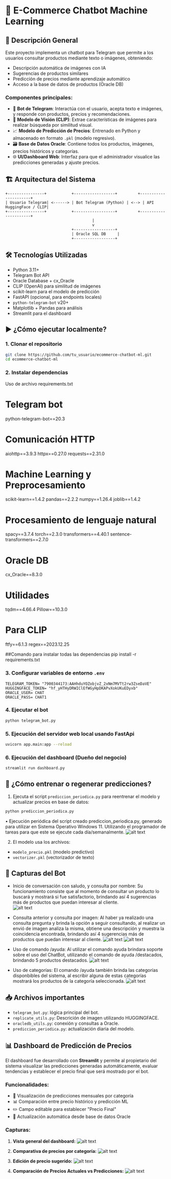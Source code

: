 # 🤖 E-Commerce Chatbot Machine Learning

## 📌 Descripción General
Este proyecto implementa un chatbot para Telegram que permite a los usuarios consultar productos mediante texto o imágenes, obteniendo:
- Descripción automática de imágenes con IA
- Sugerencias de productos similares 
- Predicción de precios mediante aprendizaje automático
- Acceso a la base de datos de productos (Oracle DB)

### Componentes principales:

- 🤖 **Bot de Telegram**: Interactúa con el usuario, acepta texto e imágenes, y responde con productos, precios y recomendaciones.
- 🧠 **Modelo de Visión (CLIP)**: Extrae características de imágenes para realizar búsqueda por similitud visual.
- 📈 **Modelo de Predicción de Precios**: Entrenado en Python y almacenado en formato `.pkl` (modelo regresivo).
- 🗃️ **Base de Datos Oracle**: Contiene todos los productos, imágenes, precios históricos y categorías.
- 🌐 **UI/Dashboard Web**: Interfaz para que el administrador visualice las predicciones generadas y ajuste precios.

## 🏗️ Arquitectura del Sistema
```
+----------------+           +------------------+         +----------------------+
| Usuario Telegram| <------> | Bot Telegram (Python) | <--> | API HuggingFace / CLIP|
+----------------+           +------------------+         +----------------------+
                                      |                         
                                      v
                             +------------------+
                             | Oracle SQL DB     |
                             +------------------+
```

## 🛠️ Tecnologías Utilizadas
- Python 3.11+
- Telegram Bot API
- Oracle Database + cx_Oracle
- CLIP (OpenAI) para similitud de imágenes
- scikit-learn para el modelo de predicción
- FastAPI (opcional, para endpoints locales)
- `python-telegram-bot` v20+
- Matplotlib + Pandas para análisis
- Streamlit para el dashboard

## ▶️ ¿Cómo ejecutar localmente?

### 1. Clonar el repositorio
```bash
git clone https://github.com/tu_usuario/ecommerce-chatbot-ml.git
cd ecommerce-chatbot-ml
```

### 2. Instalar dependencias
Uso de archivo requirements.txt

# Telegram bot
python-telegram-bot==20.3

# Comunicación HTTP
aiohttp==3.9.3
httpx==0.27.0
requests==2.31.0

# Machine Learning y Preprocesamiento
scikit-learn==1.4.2
pandas==2.2.2
numpy==1.26.4
joblib==1.4.2

# Procesamiento de lenguaje natural
spacy==3.7.4
torch==2.3.0
transformers==4.40.1
sentence-transformers==2.7.0

# Oracle DB
cx_Oracle==8.3.0

# Utilidades
tqdm==4.66.4
Pillow==10.3.0

# Para CLIP
ftfy==6.1.3
regex==2023.12.25

##Comando para instalar todas las dependencias 
pip install -r requirements.txt

### 3. Configurar variables de entorno `.env`
```env
TELEGRAM_TOKEN= "7900344173:AAHhduYOZobjvZ_2xNm7MVTt2rw3ZseDaVE"
HUGGINGFACE_TOKEN= "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"
ORACLE_USER= CHAT
ORACLE_PASS= CHAT1
```

### 4. Ejecutar el bot
```bash
python telegram_bot.py
```

### 5. Ejecución del servidor web local usando FastApi
```bash
uvicorn app.main:app --reload
```
### 6. Ejecución del dashboard (Dueño del negocio)
```bash
streamlit run dashboard.py
```

## 🧠 ¿Cómo entrenar o regenerar predicciones?

1. Ejecuta el script `prediccion_periodica.py` para reentrenar el modelo y actualizar precios en base de datos:
```bash
python prediccion_periodica.py
```
•	Ejecución periódica del script creado prediccion_periodica.py, generado para utilizar en Sistema Operativo Windows 11. Utilizando el programador de tareas para que este se ejecute cada día/semanalmente. 
![alt text](image-9.png)

2. El modelo usa los archivos:
- `modelo_precio.pkl` (modelo predictivo)
- `vectorizer.pkl` (vectorizador de texto)

## 📸 Capturas del Bot


- Inicio de conversación con saludo, y consulta por nombre: Su funcionamiento consiste que al momento de consultar un producto lo buscará y mostrará si fue satisfactorio, brindando así 4 sugerencias más de productos que puedan interesar al cliente.  
![alt text](image.png)

- Consulta anterior y consulta por imagen: Al haber  ya realizado una consulta pregunta y brinda la opción a seguir consultando, al realizar un envió de imagen analiza la misma, obtiene una descripción y muestra la coincidencia encontrada, brindando así 4 sugerencias más de productos que puedan interesar al cliente. 
![alt text](image-1.png)
![alt text](image-2.png)

- Uso de comando /ayuda: Al utilizar el comando ayuda brindara soporte sobre el uso del ChatBot, utilizando el comando de ayuda /destacados, brindando 5 productos destacados. 
![alt text](image-3.png)

- Uso de categorías: El comando /ayuda también brinda las categorías disponbibles del sistema, al escribir alguna de estas categorías mostrará los productos de la categoría seleccionada.
![alt text](image-4.png)

## 📥 Archivos importantes
- `telegram_bot.py`: lógica principal del bot.
- `replicate_utils.py`: Descrición de imagen utilizando HUGGINGFACE.
- `oracledb_utils.py`: conexión y consultas a Oracle. 
- `prediccion_periodica.py`: actualización diaria del modelo. 
### 

  ## 📊 Dashboard de Predicción de Precios
  
  El dashboard fue desarrollado con **Streamlit** y permite al propietario del sistema visualizar las predicciones generadas automáticamente, evaluar tendencias y establecer el precio final que será mostrado por el bot.
  
  ### Funcionalidades:
  
  - 📅 Visualización de predicciones mensuales por categoría
  - 📊 Comparación entre precio histórico y predicción ML
  - ✏️ Campo editable para establecer "Precio Final"
  - 🔄 Actualización automática desde base de datos Oracle
  
  ### Capturas:
  
  1. **Vista general del dashboard:**
 ![alt text](image-5.png)
  
  2. **Comparativa de precios por categoría:**
 ![alt text](image-6.png)
  
  3. **Edición de precio sugerido:**
![alt text](image-7.png)

 4. **Comparación de Precios Actuales vs Predicciones:**
![alt text](image-8.png)
